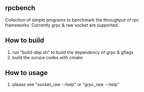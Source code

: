 ## rpcbench

Collection of simple programs to benchmark the throughput of rpc frameworks. Currently grpc & raw socket are supported.

## How to build

1. run "build-dep.sh" to build the dependency of grpc & gflags
2. build the soruce codes with cmake

## How to usage

1. please see "socket_raw --help" or "grpc_raw --help"

